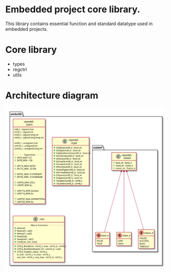 # Embedded project core library. 
 
  This library contains essential function and standard datatype used in embedded projects.

# Core library

  + types
  + regctrl
  + utils

# Architecture diagram

![embclib uml image](/docs/diagrams/out/embclib/embclib.svg)